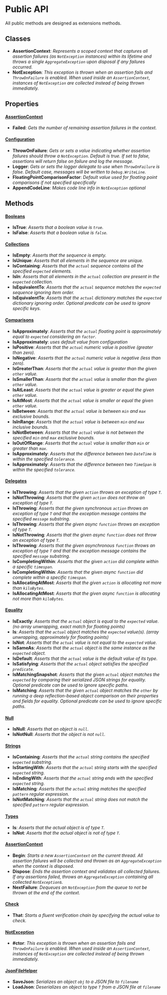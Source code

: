# Public API
All public methods are designed as extensions methods.
## Classes
- __AssertionContext__: _Represents a scoped context that captures all assertion failures (as `NotException` instances) within its lifetime and throws a single `AggregateException` upon disposal if any failures occurred._
- __NotException__: _This exception is thrown when an assertion fails and `ThrowOnFailure` is enabled. When used inside an `AssertionContext`, instances of `NotException` are collected instead of being thrown immediately._
## Properties
#### <u>AssertionContext</u>
- __Failed__: _Gets the number of remaining assertion failures in the context._
#### <u>Configuration</u>
- __ThrowOnFailure__: _Gets or sets a value indicating whether assertion failures should throw a `NotException`. Default is true. If set to false, assertions will return false on failure and log the message._
- __Logger__: _Gets or sets the logger delegate to use when `ThrowOnFailure` is false. Default case, messages will be written to `Debug.WriteLine`._
- __FloatingPointComparisonFactor__: _Default value used for floating point comparisons if not specified specifically_
- __AppendCodeLine__: _Makes code line info in `NotException` optional_
## Methods
#### <u>Booleans</u>
- __IsTrue__: _Asserts that a boolean value is `true`._
- __IsFalse__: _Asserts that a boolean value is `false`._
#### <u>Collections</u>
- __IsEmpty__: _Asserts that the sequence is empty._
- __IsUnique__: _Asserts that all elements in the sequence are unique._
- __IsContaining__: _Asserts that the `actual` sequence contains all the specified `expected` elements._
- __IsIn__: _Asserts that all elements in the `actual` collection are present in the `expected` collection._
- __IsEquivalentTo__: _Asserts that the `actual` sequence matches the `expected` sequence ignoring item order._
- __IsEquivalentTo__: _Asserts that the `actual` dictionary matches the `expected` dictionary ignoring order. Optional predicate can be used to ignore specific keys._
#### <u>Comparisons</u>
- __IsApproximately__: _Asserts that the `actual` floating point is approximately equal to `expected` considering an `factor`._
- __IsApproximately__: _uses default value from configuration_
- __IsPositive__: _Asserts that the `actual` numeric value is positive (greater than zero)._
- __IsNegative__: _Asserts that the `actual` numeric value is negative (less than zero)._
- __IsGreaterThan__: _Asserts that the `actual` value is greater than the given `other` value._
- __IsSmallerThan__: _Asserts that the `actual` value is smaller than the given `other` value._
- __IsAtLeast__: _Asserts that the `actual` value is greater or equal the given `other` value._
- __IsAtMost__: _Asserts that the `actual` value is smaller or equal the given `other` value._
- __IsBetween__: _Asserts that the `actual` value is between `min` and `max` exclusive bounds._
- __IsInRange__: _Asserts that the `actual` value is between `min` and `max` inclusive bounds._
- __IsNotBetween__: _Asserts that the `actual` value is not between the specified `min` and `max` exclusive bounds._
- __IsOutOfRange__: _Asserts that the `actual` value is smaller than `min` or greater than `max`._
- __IsApproximately__: _Asserts that the difference between two `DateTime` is within the specified `tolerance`._
- __IsApproximately__: _Asserts that the difference between two `TimeSpan` is within the specified `tolerance`._
#### <u>Delegates</u>
- __IsThrowing__: _Asserts that the given `action` throws an exception of type `T`._
- __IsNotThrowing__: _Asserts that the given `action` does not throw an exception of type `T`._
- __IsThrowing__: _Asserts that the given synchronous `action` throws an exception of type `T` and that the exception message contains the specified `message` substring._
- __IsThrowing__: _Asserts that the given async `function` throws an exception of type `T`._
- __IsNotThrowing__: _Asserts that the given async `function` does not throw an exception of type `T`._
- __IsThrowing__: _Asserts that the given asynchronous `function` throws an exception of type `T` and that the exception message contains the specified `message` substring._
- __IsCompletingWithin__: _Asserts that the given `action` did complete within a specific `timespan`._
- __IsCompletingWithin__: _Asserts that the given async `function` did complete within a specific `timespan`._
- __IsAllocatingAtMost__: _Asserts that the given `action` is allocating not more than `kiloBytes`._
- __IsAllocatingAtMost__: _Asserts that the given async `function` is allocating not more than `kiloBytes`._
#### <u>Equality</u>
- __IsExactly__: _Asserts that the `actual` object is equal to the `expected` value. (no array unwrapping, exact match for floating points)_
- __Is__: _Asserts that the `actual` object matches the `expected` value(s). (array unwrapping, approximately for floating points)_
- __IsNot__: _Asserts that the `actual` value is not equal to the `expected` value._
- __IsSameAs__: _Asserts that the `actual` object is the same instance as the `expected` object._
- __IsDefault__: _Asserts that the `actual` value is the default value of its type._
- __IsSatisfying__: _Asserts that the `actual` object satisfies the specified `predicate`._
- __IsMatchingSnapshot__: _Asserts that the given `actual` object matches the `expected` by comparing their serialized JSON strings for equality. Optional predicate can be used to ignore specific paths._
- __IsMatching__: _Asserts that the given `actual` object matches the `other` by running a deep reflection-based object comparison on their properties and fields for equality. Optional predicate can be used to ignore specific paths._
#### <u>Null</u>
- __IsNull__: _Asserts that an object is `null`._
- __IsNotNull__: _Asserts that the object is not `null`._
#### <u>Strings</u>
- __IsContaining__: _Asserts that the `actual` string contains the specified `expected` substring._
- __IsStartingWith__: _Asserts that the `actual` string starts with the specified `expected` string._
- __IsEndingWith__: _Asserts that the `actual` string ends with the specified `expected` string._
- __IsMatching__: _Asserts that the `actual` string matches the specified `pattern` regular expression._
- __IsNotMatching__: _Asserts that the `actual` string does not match the specified `pattern` regular expression._
#### <u>Types</u>
- __Is__: _Asserts that the actual object is of type `T`._
- __IsNot__: _Asserts that the actual object is not of type `T`._
#### <u>AssertionContext</u>
- __Begin__: _Starts a new `AssertionContext` on the current thread. All assertion failures will be collected and thrown as an `AggregateException` when the context is disposed._
- __Dispose__: _Ends the assertion context and validates all collected failures. If any assertions failed, throws an `AggregateException` containing all collected `NotException`s._
- __NextFailure__: _Dequeues an `NotException` from the queue to not be thrown at the end of the context._
#### <u>Check</u>
- __That__: _Starts a fluent verification chain by specifying the actual value to check._
#### <u>NotException</u>
- __#ctor__: _This exception is thrown when an assertion fails and `ThrowOnFailure` is enabled. When used inside an `AssertionContext`, instances of `NotException` are collected instead of being thrown immediately._
#### <u>JsonFileHelper</u>
- __SaveJson__: _Serializes an object `obj` to a JSON file to `filename`_
- __LoadJson__: _Deserializes an object to type `T` from a JSON file at `filename`_
